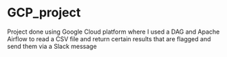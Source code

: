 # GCP_project
Project done using Google Cloud platform where I used a DAG and Apache Airflow to read a CSV file and return certain results that are flagged and send them via a Slack message
